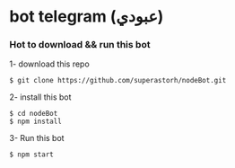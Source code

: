 # bot telegram (عبودي)


### Hot to download && run this bot

1- download this repo

```
$ git clone https://github.com/superastorh/nodeBot.git
```

2- install this bot

```
$ cd nodeBot
$ npm install
```

3- Run this bot

```
$ npm start
```
